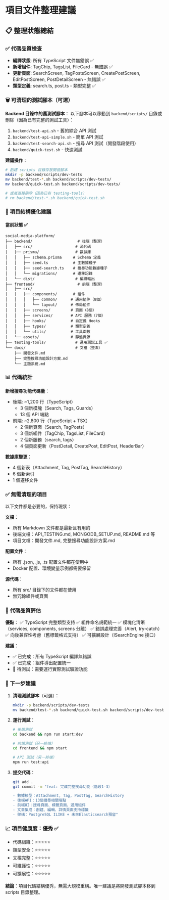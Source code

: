 # 項目文件整理建議

## 📋 整理狀態總結

### ✅ 代碼品質檢查
- **編譯狀態**: 所有 TypeScript 文件無錯誤 ✅
- **新增組件**: TagChip, TagsList, FileCard - 無錯誤 ✅
- **更新頁面**: SearchScreen, TagPostsScreen, CreatePostScreen, EditPostScreen, PostDetailScreen - 無錯誤 ✅
- **類型定義**: search.ts, post.ts - 類型完整 ✅

### 🗑️ 可清理的測試腳本（可選）

**Backend 目錄中的舊測試腳本**：
以下腳本可以移動到 `backend/scripts/` 目錄或刪除（因為已有完整的測試工具）：

1. `backend/test-api.sh` - 舊的綜合 API 測試
2. `backend/test-api-simple.sh` - 簡單 API 測試
3. `backend/test-search-api.sh` - 搜尋 API 測試（開發階段使用）
4. `backend/quick-test.sh` - 快速測試

**建議操作**：
```bash
# 創建 scripts 目錄存放開發腳本
mkdir -p backend/scripts/dev-tests
mv backend/test-*.sh backend/scripts/dev-tests/
mv backend/quick-test.sh backend/scripts/dev-tests/

# 或者直接刪除（因為已有 testing-tools）
# rm backend/test-*.sh backend/quick-test.sh
```

### 📁 項目結構優化建議

#### 當前狀態 ✅
```
social-media-platform/
├── backend/                    # 後端（整潔）
│   ├── src/                   # 源代碼
│   ├── prisma/                # 數據庫
│   │   ├── schema.prisma     # Schema 定義
│   │   ├── seed.ts           # 主數據種子
│   │   ├── seed-search.ts    # 搜尋功能數據種子
│   │   └── migrations/       # 遷移記錄
│   └── dist/                  # 編譯輸出
├── frontend/                   # 前端（整潔）
│   ├── src/
│   │   ├── components/       # 組件
│   │   │   ├── common/      # 通用組件（8個）
│   │   │   └── layout/      # 佈局組件
│   │   ├── screens/         # 頁面（8個）
│   │   ├── services/        # API 服務（7個）
│   │   ├── hooks/           # 自定義 Hooks
│   │   ├── types/           # 類型定義
│   │   └── utils/           # 工具函數
│   └── assets/              # 靜態資源
├── testing-tools/             # 通用測試工具 ✅
└── docs/                      # 文檔（整潔）
    ├── 開發文件.md
    ├── 完整搜尋功能設計方案.md
    └── 主題系統.md
```

### 📊 代碼統計

**新增搜尋功能代碼量**：
- 後端: ~1,200 行（TypeScript）
  - 3 個新模塊（Search, Tags, Guards）
  - 13 個 API 端點
- 前端: ~2,800 行（TypeScript + TSX）
  - 2 個新頁面（Search, TagPosts）
  - 3 個新組件（TagChip, TagsList, FileCard）
  - 2 個新服務（search, tags）
  - 4 個頁面更新（PostDetail, CreatePost, EditPost, HeaderBar）

**數據庫變更**：
- 4 個新表（Attachment, Tag, PostTag, SearchHistory）
- 6 個新索引
- 1 個遷移文件

### ✅ 無需清理的項目

以下文件都是必要的，保持現狀：

**文檔**：
- 所有 Markdown 文件都是最新且有用的
- 後端文檔：API_TESTING.md, MONGODB_SETUP.md, README.md 等
- 項目文檔：開發文件.md, 完整搜尋功能設計方案.md

**配置文件**：
- 所有 .json, .js, .ts 配置文件都在使用中
- Docker 配置、環境變量示例都需要保留

**源代碼**：
- 所有 src/ 目錄下的文件都在使用
- 無冗餘組件或頁面

### 🎯 代碼品質評估

**優點**：
✅ TypeScript 完整類型支持
✅ 組件命名規範統一
✅ 模塊化清晰（services, components, screens 分離）
✅ 錯誤處理完善（Alert, try-catch）
✅ 向後兼容性考慮（舊標籤格式支持）
✅ 可擴展設計（ISearchEngine 接口）

**建議**：
- ✅ 已完成：所有 TypeScript 編譯無錯誤
- ✅ 已完成：組件導出配置統一
- 📝 待測試：需要運行實際測試驗證功能

### 📝 下一步建議

1. **清理測試腳本**（可選）：
   ```bash
   mkdir -p backend/scripts/dev-tests
   mv backend/test-*.sh backend/quick-test.sh backend/scripts/dev-tests/
   ```

2. **運行測試**：
   ```bash
   # 後端測試
   cd backend && npm run start:dev
   
   # 前端測試（另一終端）
   cd frontend && npm start
   
   # API 測試（另一終端）
   npm run test:api
   ```

3. **提交代碼**：
   ```bash
   git add .
   git commit -m "feat: 完成完整搜尋功能（階段1-3）
   
   - 數據模型：Attachment, Tag, PostTag, SearchHistory
   - 後端API：13個搜尋相關端點
   - 前端UI：搜尋頁面、標籤頁面、通用組件
   - 文章集成：創建、編輯、詳情頁面支持標籤
   - 架構：PostgreSQL ILIKE + 未來Elasticsearch預留"
   ```

### 📈 項目健康度：優秀 ✅

- 代碼組織：⭐⭐⭐⭐⭐
- 類型安全：⭐⭐⭐⭐⭐
- 文檔完整：⭐⭐⭐⭐⭐
- 可維護性：⭐⭐⭐⭐⭐
- 可擴展性：⭐⭐⭐⭐⭐

**結論**：項目代碼結構優秀，無需大規模重構。唯一建議是將開發測試腳本移到 scripts 目錄整理。
